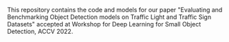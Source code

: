 This repository contains the code and models for our paper "Evaluating and Benchmarking Object Detection models on Traffic Light and Traffic Sign Datasets" accepted at Workshop for Deep Learning for Small Object Detection, ACCV 2022.
